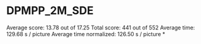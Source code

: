 # DPMPP_2M_SDE

Average score:	13.78	out of 17.25
Total score:	441	out of 552
Average time: 	129.68	s / picture
Average time normalized:	126.50	s / picture *

